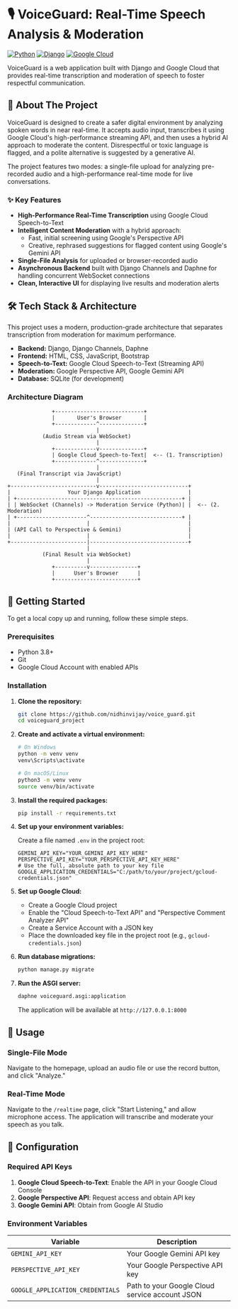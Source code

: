 # 🎙️ VoiceGuard: Real-Time Speech Analysis & Moderation

[![Python](https://img.shields.io/badge/Python-3.8%2B-blue)](https://www.python.org/)
[![Django](https://img.shields.io/badge/Django-Latest-green)](https://www.djangoproject.com/)
[![Google Cloud](https://img.shields.io/badge/Google%20Cloud-Speech--to--Text-orange)](https://cloud.google.com/speech-to-text)

VoiceGuard is a web application built with Django and Google Cloud that provides real-time transcription and moderation of speech to foster respectful communication.

## 📖 About The Project

VoiceGuard is designed to create a safer digital environment by analyzing spoken words in near real-time. It accepts audio input, transcribes it using Google Cloud's high-performance streaming API, and then uses a hybrid AI approach to moderate the content. Disrespectful or toxic language is flagged, and a polite alternative is suggested by a generative AI.

The project features two modes: a single-file upload for analyzing pre-recorded audio and a high-performance real-time mode for live conversations.

### ✨ Key Features

- **High-Performance Real-Time Transcription** using Google Cloud Speech-to-Text
- **Intelligent Content Moderation** with a hybrid approach:
  - Fast, initial screening using Google's Perspective API
  - Creative, rephrased suggestions for flagged content using Google's Gemini API
- **Single-File Analysis** for uploaded or browser-recorded audio
- **Asynchronous Backend** built with Django Channels and Daphne for handling concurrent WebSocket connections
- **Clean, Interactive UI** for displaying live results and moderation alerts

## 🛠️ Tech Stack & Architecture

This project uses a modern, production-grade architecture that separates transcription from moderation for maximum performance.

- **Backend:** Django, Django Channels, Daphne
- **Frontend:** HTML, CSS, JavaScript, Bootstrap
- **Speech-to-Text:** Google Cloud Speech-to-Text (Streaming API)
- **Moderation:** Google Perspective API, Google Gemini API
- **Database:** SQLite (for development)

### Architecture Diagram

```
              +----------------------------+
              |       User's Browser       |
              +-------------^--------------+
                            |
           (Audio Stream via WebSocket)
                            |
              +-------------v--------------+
              | Google Cloud Speech-to-Text|  <-- (1. Transcription)
              +-------------^--------------+
                            |
   (Final Transcript via JavaScript)
                            |
+---------------------------v----------------------------+
|                  Your Django Application               |
| +----------------------------------------------------+ |
| | WebSocket (Channels) -> Moderation Service (Python)| |  <-- (2. Moderation)
| +----------------------^-----------------------------+ |
|                        |                               |
| (API Call to Perspective & Gemini)                     |
|                        |                               |
+------------------------|-------------------------------+
                         |
           (Final Result via WebSocket)
                         |
              +----------v---------------+
              |      User's Browser      |
              +--------------------------+
```

## 🚀 Getting Started

To get a local copy up and running, follow these simple steps.

### Prerequisites

- Python 3.8+
- Git
- Google Cloud Account with enabled APIs

### Installation

1. **Clone the repository:**
   ```bash
   git clone https://github.com/nidhinvijay/voice_guard.git
   cd voiceguard_project
   ```

2. **Create and activate a virtual environment:**
   ```bash
   # On Windows
   python -m venv venv
   venv\Scripts\activate

   # On macOS/Linux
   python3 -m venv venv
   source venv/bin/activate
   ```

3. **Install the required packages:**
   ```bash
   pip install -r requirements.txt
   ```

4. **Set up your environment variables:**
   
   Create a file named `.env` in the project root:
   ```env
   GEMINI_API_KEY="YOUR_GEMINI_API_KEY_HERE"
   PERSPECTIVE_API_KEY="YOUR_PERSPECTIVE_API_KEY_HERE"
   # Use the full, absolute path to your key file
   GOOGLE_APPLICATION_CREDENTIALS="C:/path/to/your/project/gcloud-credentials.json"
   ```

5. **Set up Google Cloud:**
   - Create a Google Cloud project
   - Enable the "Cloud Speech-to-Text API" and "Perspective Comment Analyzer API"
   - Create a Service Account with a JSON key
   - Place the downloaded key file in the project root (e.g., `gcloud-credentials.json`)

6. **Run database migrations:**
   ```bash
   python manage.py migrate
   ```

7. **Run the ASGI server:**
   ```bash
   daphne voiceguard.asgi:application
   ```

   The application will be available at `http://127.0.0.1:8000`

## 📝 Usage

### Single-File Mode
Navigate to the homepage, upload an audio file or use the record button, and click "Analyze."

### Real-Time Mode
Navigate to the `/realtime` page, click "Start Listening," and allow microphone access. The application will transcribe and moderate your speech as you talk.

## 🔧 Configuration

### Required API Keys

1. **Google Cloud Speech-to-Text**: Enable the API in your Google Cloud Console
2. **Google Perspective API**: Request access and obtain API key
3. **Google Gemini API**: Obtain from Google AI Studio

### Environment Variables

| Variable | Description |
|----------|-------------|
| `GEMINI_API_KEY` | Your Google Gemini API key |
| `PERSPECTIVE_API_KEY` | Your Google Perspective API key |
| `GOOGLE_APPLICATION_CREDENTIALS` | Path to your Google Cloud service account JSON |

